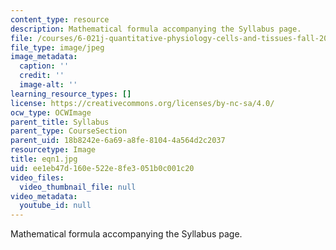 ```yaml
---
content_type: resource
description: Mathematical formula accompanying the Syllabus page.
file: /courses/6-021j-quantitative-physiology-cells-and-tissues-fall-2004/ee1eb47d160e522e8fe3051b0c001c20_eqn1.jpg
file_type: image/jpeg
image_metadata:
  caption: ''
  credit: ''
  image-alt: ''
learning_resource_types: []
license: https://creativecommons.org/licenses/by-nc-sa/4.0/
ocw_type: OCWImage
parent_title: Syllabus
parent_type: CourseSection
parent_uid: 18b8242e-6a69-a8fe-8104-4a564d2c2037
resourcetype: Image
title: eqn1.jpg
uid: ee1eb47d-160e-522e-8fe3-051b0c001c20
video_files:
  video_thumbnail_file: null
video_metadata:
  youtube_id: null
---
```

Mathematical formula accompanying the Syllabus page.